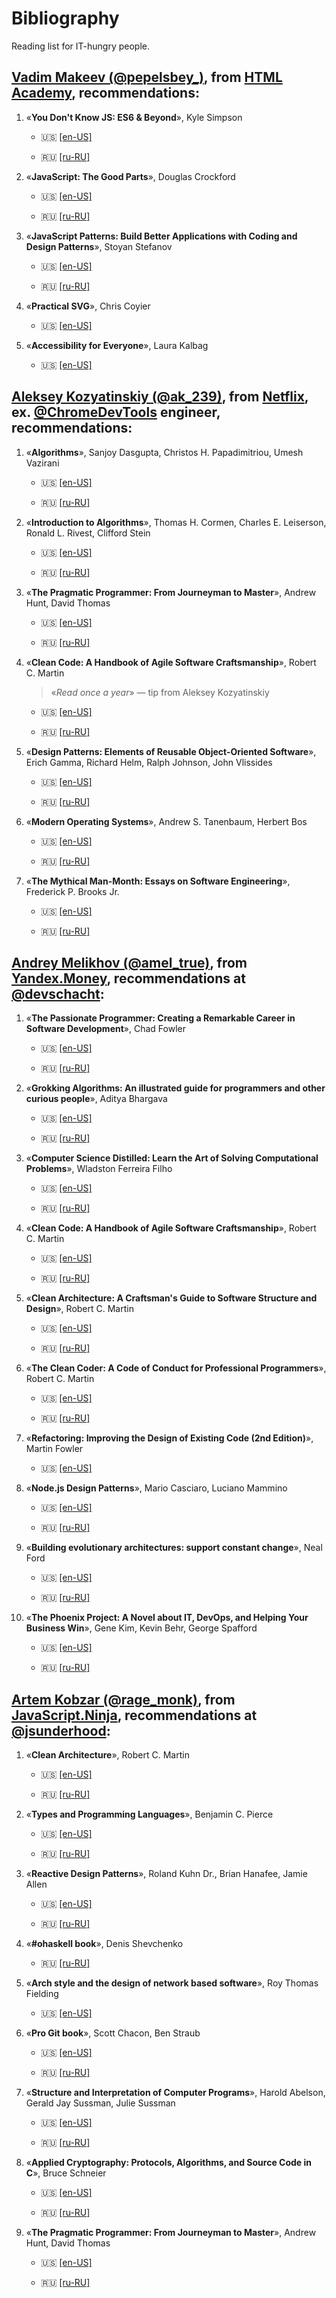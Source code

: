 # Bibliography

Reading list for IT-hungry people.

## [Vadim Makeev (@pepelsbey_)](https://twitter.com/pepelsbey_), from [HTML Academy](https://twitter.com/HTMLAcademy_en), recommendations:

1. «__You Don't Know JS: ES6 & Beyond__», Kyle Simpson

    * 🇺🇸 [[en-US]](https://www.amazon.com/You-Dont-Know-JS-Beyond/dp/1491904240)
    
    * 🇷🇺 [[ru-RU]](https://www.ozon.ru/context/detail/id/137473815/)

2. «__JavaScript: The Good Parts__», Douglas Crockford

    * 🇺🇸 [[en-US]](https://www.amazon.com/JavaScript-Good-Parts-Douglas-Crockford/dp/0596517742)
    
    * 🇷🇺 [[ru-RU]](https://www.ozon.ru/context/detail/id/20217226/)

3. «__JavaScript Patterns: Build Better Applications with Coding and Design Patterns__», Stoyan Stefanov

    * 🇺🇸 [[en-US]](https://www.amazon.com/JavaScript-Patterns-Better-Applications-Coding/dp/0596806752)
    
    * 🇷🇺 [[ru-RU]](https://www.ozon.ru/context/detail/id/6287517/)

4. «__Practical SVG__», Chris Coyier

    * 🇺🇸 [[en-US]](https://www.amazon.com/Practical-SVG-Chris-Coyier/dp/193755743X)
    
5. «__Accessibility for Everyone__», Laura Kalbag

    * 🇺🇸 [[en-US]](https://www.amazon.com/Accessibility-Everyone-Laura-Kalbag/dp/1937557618)
    
## [Aleksey Kozyatinskiy (@ak_239)](https://twitter.com/ak_239), from [Netflix](https://twitter.com/netflix), ex. [@ChromeDevTools](https://twitter.com/ChromeDevTools) engineer, recommendations:

1. «__Algorithms__», Sanjoy Dasgupta, Christos H. Papadimitriou, Umesh Vazirani

    * 🇺🇸 [[en-US]](https://www.amazon.com/Algorithms-Sanjoy-Dasgupta/dp/0073523402)
    
    * 🇷🇺 [[ru-RU]](https://www.ozon.ru/context/detail/id/27676529/)

2. «__Introduction to Algorithms__», Thomas H. Cormen, Charles E. Leiserson, Ronald L. Rivest, Clifford Stein

    * 🇺🇸 [[en-US]](https://www.amazon.com/Introduction-Algorithms-3rd-MIT-Press/dp/0262033844)
    
    * 🇷🇺 [[ru-RU]](https://www.ozon.ru/context/detail/id/33769775/)

3. «__The Pragmatic Programmer: From Journeyman to Master__», Andrew Hunt, David Thomas

    * 🇺🇸 [[en-US]](https://www.amazon.com/Pragmatic-Programmer-Journeyman-Master/dp/020161622X)
    
    * 🇷🇺 [[ru-RU]](https://www.ozon.ru/context/detail/id/3353337/)

4. «__Clean Code: A Handbook of Agile Software Craftsmanship__», Robert C. Martin

    > «_Read once a year_» — tip from Aleksey Kozyatinskiy

    * 🇺🇸 [[en-US]](https://www.amazon.com/Clean-Code-Handbook-Software-Craftsmanship/dp/0132350882)
    
    * 🇷🇺 [[ru-RU]](https://www.labirint.ru/books/642466/)

5. «__Design Patterns: Elements of Reusable Object-Oriented Software__», Erich Gamma, Richard Helm, Ralph Johnson, John Vlissides

    * 🇺🇸 [[en-US]](https://www.amazon.com/Design-Patterns-Object-Oriented-Addison-Wesley-Professional-ebook-dp-B000SEIBB8/dp/B000SEIBB8/)
    
    * 🇷🇺 [[ru-RU]](https://www.ozon.ru/context/detail/id/148946316/?gclid=EAIaIQobChMIt_uyn8KU4wIVwZAYCh0b9gHsEAQYAiABEgIuuPD_BwE)

6. «__Modern Operating Systems__», Andrew S. Tanenbaum, Herbert Bos

    * 🇺🇸 [[en-US]](https://www.amazon.com/Modern-Operating-Systems-Andrew-Tanenbaum/dp/013359162X)
    
    * 🇷🇺 [[ru-RU]](https://www.ozon.ru/context/detail/id/31649356/)

7. «__The Mythical Man-Month: Essays on Software Engineering__», Frederick P. Brooks Jr.

    * 🇺🇸 [[en-US]](https://www.amazon.com/Mythical-Man-Month-Software-Engineering-Anniversary/dp/0201835959)
    
    * 🇷🇺 [[ru-RU]](https://www.ozon.ru/context/detail/id/83760/)

## [Andrey Melikhov (@amel_true)](https://twitter.com/amel_true), from [Yandex.Money](https://twitter.com/yamoneynews), recommendations at [@devschacht](https://www.youtube.com/channel/UCTSVfbCKN3nZbogPtOCHcMg):

1. «__The Passionate Programmer: Creating a Remarkable Career in Software Development__», Chad Fowler

    * 🇺🇸 [[en-US]](https://www.amazon.com/Passionate-Programmer-Remarkable-Development-Pragmatic-ebook/dp/B00AYQNR5U)
    
    * 🇷🇺 [[ru-RU]](https://www.ozon.ru/context/detail/id/31901152/)

2. «__Grokking Algorithms: An illustrated guide for programmers and other curious people__», Aditya Bhargava

    * 🇺🇸 [[en-US]](https://www.amazon.com/Grokking-Algorithms-illustrated-programmers-curious/dp/1617292230)
    
    * 🇷🇺 [[ru-RU]](https://www.ozon.ru/context/detail/id/139296295/)

3. «__Computer Science Distilled: Learn the Art of Solving Computational Problems__», Wladston Ferreira Filho

    * 🇺🇸 [[en-US]](https://www.amazon.com/Computer-Science-Distilled-Computational-Problems-ebook/dp/B0731JG96F)
    
    * 🇷🇺 [[ru-RU]](https://www.ozon.ru/context/detail/id/144946027/)

4. «__Clean Code: A Handbook of Agile Software Craftsmanship__», Robert C. Martin

    * 🇺🇸 [[en-US]](https://www.amazon.com/Clean-Code-Handbook-Software-Craftsmanship/dp/0132350882)
    
    * 🇷🇺 [[ru-RU]](https://www.labirint.ru/books/642466/)

5. «__Clean Architecture: A Craftsman's Guide to Software Structure and Design__», Robert C. Martin

    * 🇺🇸 [[en-US]](https://www.amazon.com/Clean-Architecture-Craftsmans-Software-Structure/dp/0134494164)
    
    * 🇷🇺 [[ru-RU]](https://www.ozon.ru/context/detail/id/144499396/)

6. «__The Clean Coder: A Code of Conduct for Professional Programmers__», Robert C. Martin

    * 🇺🇸 [[en-US]](https://www.amazon.com/Clean-Coder-Conduct-Professional-Programmers/dp/0137081073)
    
    * 🇷🇺 [[ru-RU]](https://www.labirint.ru/books/643363/)

7. «__Refactoring: Improving the Design of Existing Code (2nd Edition)__», Martin Fowler

    * 🇺🇸 [[en-US]](https://www.amazon.com/Refactoring-Improving-Existing-Addison-Wesley-Signature/dp/0134757599)
    
8. «__Node.js Design Patterns__», Mario Casciaro, Luciano Mammino

    * 🇺🇸 [[en-US]](https://www.amazon.com/Node-js-Design-Patterns-server-side-applications/dp/1785885588)
    
    * 🇷🇺 [[ru-RU]](https://www.ozon.ru/context/detail/id/141553158/)

9. «__Building evolutionary architectures: support constant change__», Neal Ford

    * 🇺🇸 [[en-US]](https://www.amazon.com/BUILDING-EVOLUTIONARY-ARCHITECTURES-CONSTANT-Paperback/dp/9352136306)
    
    * 🇷🇺 [[ru-RU]](https://www.ozon.ru/context/detail/id/147398794/)

10. «__The Phoenix Project: A Novel about IT, DevOps, and Helping Your Business Win__», Gene Kim, Kevin Behr, George Spafford

    * 🇺🇸 [[en-US]](https://www.amazon.com/Phoenix-Project-DevOps-Helping-Business/dp/0988262509)
    
    * 🇷🇺 [[ru-RU]](https://www.ozon.ru/context/detail/id/32211144/)

## [Artem Kobzar (@rage_monk)](https://twitter.com/rage_monk), from [JavaScript.Ninja](https://javascript.ninja/),  recommendations at [@jsunderhood](https://twitter.com/jsunderhood):

1. «__Clean Architecture__», Robert C. Martin

    * 🇺🇸 [[en-US]](https://www.amazon.com/Clean-Architecture-Craftsmans-Software-Structure/dp/0134494164)
    
    * 🇷🇺 [[ru-RU]](https://www.ozon.ru/context/detail/id/144499396/)
  

2. «__Types and Programming Languages__», Benjamin C. Pierce

    * 🇺🇸 [[en-US]](https://www.amazon.com/Types-Programming-Languages-MIT-Press/dp/0262162091)
    
    * 🇷🇺 [[ru-RU]](https://www.ozon.ru/context/detail/id/7410082/)

3. «__Reactive Design Patterns__», Roland Kuhn Dr., Brian Hanafee, Jamie Allen

    * 🇺🇸 [[en-US]](https://www.amazon.com/Reactive-Design-Patterns-Roland-Kuhn/dp/1617291803)
    
    * 🇷🇺 [[ru-RU]](https://www.ozon.ru/context/detail/id/143822725/)

4. «__#ohaskell book__», Denis Shevchenko

    * 🇷🇺 [[ru-RU]](https://www.ohaskell.guide/)

5. «__Arch style and the design of network based software__», Roy Thomas Fielding

    * 🇺🇸 [[en-US]](https://www.ics.uci.edu/~fielding/pubs/dissertation/fielding_dissertation.pdf)
    
6. «__Pro Git book__», Scott Chacon, Ben Straub 

    * 🇺🇸 [[en-US]](https://git-scm.com/book/en/v2)
    
    * 🇷🇺 [[ru-RU]](https://git-scm.com/book/ru/v2)

7. «__Structure and Interpretation of Computer Programs__», Harold Abelson, Gerald Jay Sussman, Julie Sussman

    * 🇺🇸 [[en-US]](https://www.amazon.com/Structure-Interpretation-Computer-Programs-Engineering/dp/0262510871)
    
    * 🇷🇺 [[ru-RU]](https://www.ozon.ru/context/detail/id/5322055/)

8. «__Applied Cryptography: Protocols, Algorithms, and Source Code in C__», Bruce Schneier

    * 🇺🇸 [[en-US]](https://www.amazon.com/Applied-Cryptography-Protocols-Algorithms-Source/dp/0471117099)

    * 🇷🇺 [[ru-RU]](https://www.ozon.ru/context/detail/id/135481806/)

9. «__The Pragmatic Programmer: From Journeyman to Master__», Andrew Hunt, David Thomas

    * 🇺🇸 [[en-US]](https://www.amazon.com/Pragmatic-Programmer-Journeyman-Master/dp/020161622X)
  
    * 🇷🇺 [[ru-RU]](https://www.ozon.ru/context/detail/id/3353337/)

